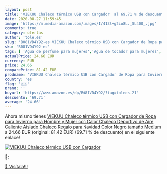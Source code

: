 ```yaml
---
layout: post
title: 'VIEKUU Chaleco térmico USB con Cargador  al 69.71 % de descuento'
date: 2020-08-27 11:59:45
image: 'https://m.media-amazon.com/images/I/413l+g2io8L._SL400_.jpg'
comments: true
category: ofertas
author: 'tole.es'
slug: 'B081VD4Y92-es VIEKUU Chaleco térmico USB con Cargador de Ropa para...'
sku: 'B081VD4Y92-es'
tags: [ 'Agua de perfume para mujeres','Agua de tocador para mujeres','Almacenaje de adornos festivos','Almacenamiento y organización','Belleza','Fragancias para mujeres','Hogar y cocina','Instrumentos de percusión para niños','Instrumentos musicales para niños','Juguetes','Juguetes electrónicos','Juguetes y juegos','Perfumes y fragancias','Productos para el cuidado de la piel','Sets y juegos para el cuidado de la piel','Videojuegos para niños','navidad', ]
actualPrice: 24.66 EUR
currency: EUR
price: 24.66
comparePrice: 81.42 EUR
prodname: 'VIEKUU Chaleco térmico USB con Cargador de Ropa para Invierno para Hombre y Mujer con Calor Chaleco Deportivo de Aire Caliente Aislado Chaleco Regalo para Navidad  Color Negro  tamaño Medium'
country: 'es'
flag: '🇪🇸'
brand: ''
buyurl: 'https://www.amazon.es/dp/B081VD4Y92/?tag=tolees-21'
descuento: '69.71'
average: '24.66'
---
```


Ahora mismo tienes [VIEKUU Chaleco térmico USB con Cargador de Ropa para Invierno para Hombre y Mujer con Calor Chaleco Deportivo de Aire Caliente Aislado Chaleco Regalo para Navidad  Color Negro  tamaño Medium](https://www.amazon.es/dp/B081VD4Y92/?tag=tolees-21) a 24.66 EUR (original: 81.42 EUR) (69.71 %  de descuento) en el siguiente enlace!

[![VIEKUU Chaleco térmico USB con Cargador ](https://m.media-amazon.com/images/I/413l+g2io8L._SL400_.jpg)](https://www.amazon.es/dp/B081VD4Y92/?tag=tolees-21)

🔎:


[🛒 Visítala!!!](https://www.amazon.es/dp/B081VD4Y92/?tag=tolees-21)
